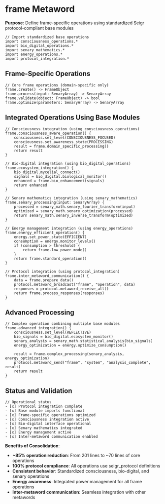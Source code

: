 # frame Metaword

**Purpose**: Define frame-specific operations using standardized Seigr protocol-compliant base modules

```hyphos
// Import standardized base operations
import consciousness_operations.*
import bio_digital_operations.*
import senary_mathematics.*
import energy_operations.*
import protocol_integration.*

```

## Frame-Specific Operations

```hyphos
// Core frame operations (domain-specific only)
frame.create() -> FrameObject
frame.process(input: SenaryArray) -> SenaryArray
frame.validate(object: FrameObject) -> bool
frame.optimize(parameters: SenaryArray) -> SenaryArray
```

## Integrated Operations Using Base Modules

```hyphos
// Consciousness integration (using consciousness_operations)
frame.consciousness_aware_operation() {
    consciousness.set_level(CONSCIOUSNESS_FOCUSED)
    consciousness.set_awareness_state(PROCESSING)
    result = frame.domain_specific_processing()
    return result
}

// Bio-digital integration (using bio_digital_operations)
frame.ecosystem_integration() {
    bio_digital.mycelial_connect()
    signals = bio_digital.biological_monitor()
    enhanced = frame.bio_enhancement(signals)
    return enhanced
}

// Senary mathematics integration (using senary_mathematics)
frame.senary_processing(input: SenaryArray) {
    processed = senary_math.senary_fourier_transform(input)
    optimized = senary_math.senary_optimization(processed)
    return senary_math.senary_inverse_transform(optimized)
}

// Energy management integration (using energy_operations)
frame.energy_efficient_operation() {
    energy.set_power_state(EFFICIENT)
    consumption = energy.monitor_levels()
    if (consumption > threshold) {
        return frame.low_power_mode()
    }
    return frame.standard_operation()
}

// Protocol integration (using protocol_integration)
frame.inter_metaword_communication() {
    data = frame.prepare_data()
    protocol.metaword_broadcast("frame", "operation", data)
    responses = protocol.metaword_receive_all()
    return frame.process_responses(responses)
}
```

## Advanced Processing

```hyphos
// Complex operation combining multiple base modules
frame.advanced_integration() {
    consciousness.set_level(REFLECTIVE)
    bio_signals = bio_digital.ecosystem_monitor()
    senary_analysis = senary_math.statistical_analysis(bio_signals)
    energy_optimization = energy.optimize_consumption()
    
    result = frame.complex_processing(senary_analysis, energy_optimization)
    protocol.metaword_send("frame", "system", "analysis_complete", result)
    return result
}
```

## Status and Validation

```hyphos
// Operational status
- [x] Protocol integration complete
- [x] Base module imports functional  
- [x] Frame-specific operations optimized
- [x] Consciousness integration active
- [x] Bio-digital interface operational
- [x] Senary mathematics integrated
- [x] Energy management active
- [x] Inter-metaword communication enabled
```

**Benefits of Consolidation**:
- **~85% operation reduction**: From 201 lines to ~70 lines of core operations
- **100% protocol compliance**: All operations use seigr_protocol definitions
- **Consistent behavior**: Standardized consciousness, bio-digital, and senary operations
- **Energy awareness**: Integrated power management for all frame operations
- **Inter-metaword communication**: Seamless integration with other metawords
